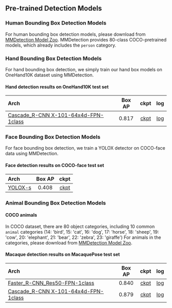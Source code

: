 ## Pre-trained Detection Models

### Human Bounding Box Detection Models

For human bounding box detection models, please download from [MMDetection Model Zoo](https://mmdetection.readthedocs.io/en/3.x/model_zoo.html).
MMDetection provides 80-class COCO-pretrained models, which already includes the `person` category.

### Hand Bounding Box Detection Models

For hand bounding box detection, we simply train our hand box models on OneHand10K dataset using MMDetection.

#### Hand detection results on OneHand10K test set

| Arch                                                              | Box AP |                               ckpt                                |                               log                                |
| :---------------------------------------------------------------- | :----: | :---------------------------------------------------------------: | :--------------------------------------------------------------: |
| [Cascade_R-CNN X-101-64x4d-FPN-1class](/demo/mmdetection_cfg/cascade_rcnn_x101_64x4d_fpn_1class.py) | 0.817  | [ckpt](https://download.openmmlab.com/mmpose/mmdet_pretrained/cascade_rcnn_x101_64x4d_fpn_20e_onehand10k-dac19597_20201030.pth) | [log](https://download.openmmlab.com/mmpose/mmdet_pretrained/cascade_rcnn_x101_64x4d_fpn_20e_onehand10k_20201030.log.json) |

### Face Bounding Box Detection Models

For face bounding box detection, we train a YOLOX detector on COCO-face data using MMDetection.

#### Face detection results on COCO-face test set

| Arch                                                            | Box AP |                                                  ckpt                                                  |
| :-------------------------------------------------------------- | :----: | :----------------------------------------------------------------------------------------------------: |
| [YOLOX-s](/demo/mmdetection_cfg/yolox-s_8xb8-300e_coco-face.py) | 0.408  | [ckpt](https://download.openmmlab.com/mmpose/mmdet_pretrained/yolo-x_8xb8-300e_coco-face_13274d7c.pth) |

### Animal Bounding Box Detection Models

#### COCO animals

In COCO dataset, there are 80 object categories, including 10 common `animal` categories (14: 'bird', 15: 'cat', 16: 'dog', 17: 'horse', 18: 'sheep', 19: 'cow', 20: 'elephant', 21: 'bear', 22: 'zebra', 23: 'giraffe')
For animals in the categories, please download from [MMDetection Model Zoo](https://mmdetection.readthedocs.io/en/3.x/model_zoo.html).

#### Macaque detection results on MacaquePose test set

| Arch                                                              | Box AP |                               ckpt                                |                               log                                |
| :---------------------------------------------------------------- | :----: | :---------------------------------------------------------------: | :--------------------------------------------------------------: |
| [Faster_R-CNN_Res50-FPN-1class](/demo/mmdetection_cfg/faster_rcnn_r50_fpn_1class.py) | 0.840  | [ckpt](https://download.openmmlab.com/mmpose/mmdet_pretrained/faster_rcnn_r50_fpn_1x_macaque-f64f2812_20210409.pth) | [log](https://download.openmmlab.com/mmpose/mmdet_pretrained/faster_rcnn_r50_fpn_1x_macaque_20210409.log.json) |
| [Cascade_R-CNN X-101-64x4d-FPN-1class](/demo/mmdetection_cfg/cascade_rcnn_x101_64x4d_fpn_1class.py) | 0.879  | [ckpt](https://download.openmmlab.com/mmpose/mmdet_pretrained/cascade_rcnn_x101_64x4d_fpn_20e_macaque-e45e36f5_20210409.pth) | [log](https://download.openmmlab.com/mmpose/mmdet_pretrained/cascade_rcnn_x101_64x4d_fpn_20e_macaque_20210409.log.json) |
